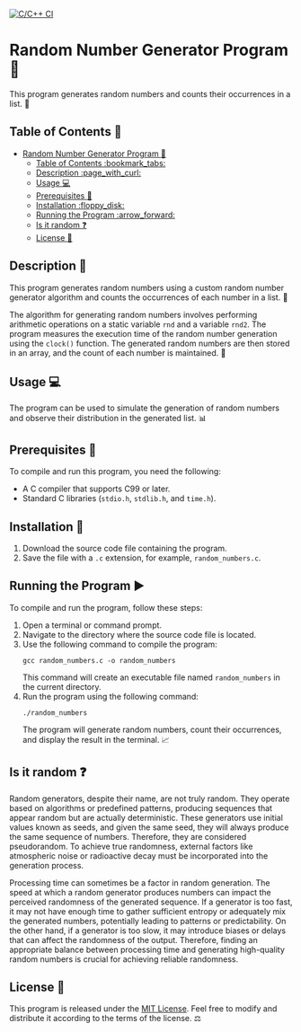 [![C/C++ CI](https://github.com/jensbouma/rand42/actions/workflows/c-cpp.yml/badge.svg)](https://github.com/jensbouma/rand42/actions/workflows/c-cpp.yml)
# Random Number Generator Program :1234:

This program generates random numbers and counts their occurrences in a list. :game_die:

## Table of Contents :bookmark_tabs:

- [Random Number Generator Program :1234:](#random-number-generator-program-1234)
	- [Table of Contents :bookmark\_tabs:](#table-of-contents-bookmark_tabs)
	- [Description :page\_with\_curl:](#description-page_with_curl)
	- [Usage :computer:](#usage-computer)
	- [Prerequisites :memo:](#prerequisites-memo)
	- [Installation :floppy\_disk:](#installation-floppy_disk)
	- [Running the Program :arrow\_forward:](#running-the-program-arrow_forward)
	- [Is it random :question:](#is-it-random-question)
	- [License :scroll:](#license-scroll)

## Description :page_with_curl:

This program generates random numbers using a custom random number generator algorithm and counts the occurrences of each number in a list. :arrows_counterclockwise:

The algorithm for generating random numbers involves performing arithmetic operations on a static variable `rnd` and a variable `rnd2`. The program measures the execution time of the random number generation using the `clock()` function. The generated random numbers are then stored in an array, and the count of each number is maintained. :1234:

## Usage :computer:

The program can be used to simulate the generation of random numbers and observe their distribution in the generated list. :bar_chart:

## Prerequisites :memo:

To compile and run this program, you need the following:

- A C compiler that supports C99 or later.
- Standard C libraries (`stdio.h`, `stdlib.h`, and `time.h`).

## Installation :floppy_disk:

1. Download the source code file containing the program.
2. Save the file with a `.c` extension, for example, `random_numbers.c`.

## Running the Program :arrow_forward:

To compile and run the program, follow these steps:

1. Open a terminal or command prompt.
2. Navigate to the directory where the source code file is located.
3. Use the following command to compile the program:
   ```
   gcc random_numbers.c -o random_numbers
   ```
   This command will create an executable file named `random_numbers` in the current directory.
4. Run the program using the following command:
   ```
   ./random_numbers
   ```
   The program will generate random numbers, count their occurrences, and display the result in the terminal. :chart_with_upwards_trend:
## Is it random :question:

Random generators, despite their name, are not truly random. They operate based on algorithms or predefined patterns, producing sequences that appear random but are actually deterministic. These generators use initial values known as seeds, and given the same seed, they will always produce the same sequence of numbers. Therefore, they are considered pseudorandom. To achieve true randomness, external factors like atmospheric noise or radioactive decay must be incorporated into the generation process.

Processing time can sometimes be a factor in random generation. The speed at which a random generator produces numbers can impact the perceived randomness of the generated sequence. If a generator is too fast, it may not have enough time to gather sufficient entropy or adequately mix the generated numbers, potentially leading to patterns or predictability. On the other hand, if a generator is too slow, it may introduce biases or delays that can affect the randomness of the output. Therefore, finding an appropriate balance between processing time and generating high-quality random numbers is crucial for achieving reliable randomness.

## License :scroll:

This program is released under the [MIT License](https://github.com/jensbouma/rand42/blob/master/LICENSE). Feel free to modify and distribute it according to the terms of the license. :balance_scale:
